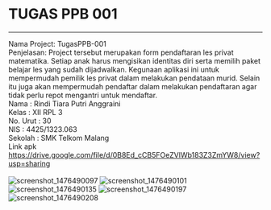 # **TUGAS PPB 001**
***

Nama Project: TugasPPB-001<br>
Penjelasan: Project tersebut merupakan form pendaftaran les privat matematika. Setiap anak harus mengisikan identitas diri serta memilih paket belajar les yang sudah dijadwalkan. Kegunaan aplikasi ini untuk mempermudah pemilik les privat dalam melakukan pendataan murid. Selain itu juga akan mempermudah pendaftar dalam melakukan pendaftaran agar tidak perlu repot mengantri untuk mendaftar.<br>
Nama : Rindi Tiara Putri Anggraini<br>
Kelas : XII RPL 3<br>
No. Urut : 30<br>
NIS : 4425/1323.063<br>
Sekolah : SMK Telkom Malang<br>
Link apk<br>
https://drive.google.com/file/d/0B8Ed_cCB5FOeZVlWb183Z3ZmYW8/view?usp=sharing <br><br>
![screenshot_1476490097](https://cloud.githubusercontent.com/assets/22634893/19405901/5d495578-92a7-11e6-8911-58f0dbaf677b.png)
![screenshot_1476490101](https://cloud.githubusercontent.com/assets/22634893/19405908/743825ca-92a7-11e6-8a2b-da9ca89a9db6.png)
![screenshot_1476490135](https://cloud.githubusercontent.com/assets/22634893/19405914/80fd6c0c-92a7-11e6-9fbd-02b09518d78c.png)
![screenshot_1476490197](https://cloud.githubusercontent.com/assets/22634893/19405916/90de73f0-92a7-11e6-848f-021d6d45f9b8.png)
![screenshot_1476490208](https://cloud.githubusercontent.com/assets/22634893/19405922/9d2c4dee-92a7-11e6-9740-de165dd5ce5a.png)
